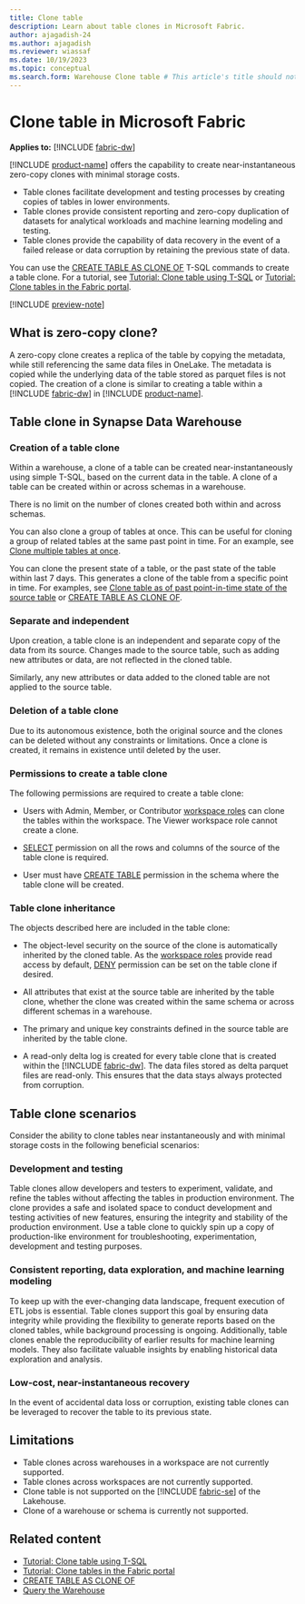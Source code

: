 ```yaml
---
title: Clone table
description: Learn about table clones in Microsoft Fabric.
author: ajagadish-24
ms.author: ajagadish
ms.reviewer: wiassaf
ms.date: 10/19/2023
ms.topic: conceptual
ms.search.form: Warehouse Clone table # This article's title should not change. If so, contact engineering.
---
```

# Clone table in Microsoft Fabric

**Applies to:** [!INCLUDE [fabric-dw](includes/applies-to-version/fabric-dw.md)]

[!INCLUDE [product-name](../includes/product-name.md)] offers the capability to create near-instantaneous zero-copy clones with minimal storage costs.

- Table clones facilitate development and testing processes by creating copies of tables in lower environments.
- Table clones provide consistent reporting and zero-copy duplication of datasets for analytical workloads and machine learning modeling and testing.
- Table clones provide the capability of data recovery in the event of a failed release or data corruption by retaining the previous state of data.

You can use the [CREATE TABLE AS CLONE OF](/sql/t-sql/statements/create-table-as-clone-of-transact-sql?view=fabric&preserve-view=true) T-SQL commands to create a table clone. For a tutorial, see [Tutorial: Clone table using T-SQL](tutorial-clone-table.md) or [Tutorial: Clone tables in the Fabric portal](tutorial-clone-table-portal.md).

[!INCLUDE [preview-note](../includes/preview-note.md)]

## What is zero-copy clone?

A zero-copy clone creates a replica of the table by copying the metadata, while still referencing the same data files in OneLake. The metadata is copied while the underlying data of the table stored as parquet files is not copied. The creation of a clone is similar to creating a table within a [!INCLUDE [fabric-dw](includes/fabric-dw.md)] in [!INCLUDE [product-name](../includes/product-name.md)].

## Table clone in Synapse Data Warehouse

### Creation of a table clone

Within a warehouse, a clone of a table can be created near-instantaneously using simple T-SQL, based on the current data in the table. A clone of a table can be created within or across schemas in a warehouse.

There is no limit on the number of clones created both within and across schemas.

You can also clone a group of tables at once. This can be useful for cloning a group of related tables at the same past point in time. For an example, see [Clone multiple tables at once](tutorial-clone-table-portal.md#clone-multiple-tables-at-once).

You can clone the present state of a table, or the past state of the table within last 7 days. This generates a clone of the table from a specific point in time. For examples, see [Clone table as of past point-in-time state of the source table](tutorial-clone-table-portal.md#clone-table-as-of-past-point-in-time-state-of-the-source-table) or [CREATE TABLE AS CLONE OF](/sql/t-sql/statements/create-table-as-clone-of-transact-sql?view=fabric&preserve-view=true).

### Separate and independent

Upon creation, a table clone is an independent and separate copy of the data from its source. Changes made to the source table, such as adding new attributes or data, are not reflected in the cloned table.

Similarly, any new attributes or data added to the cloned table are not applied to the source table.

### Deletion of a table clone

Due to its autonomous existence, both the original source and the clones can be deleted without any constraints or limitations. Once a clone is created, it remains in existence until deleted by the user.

### Permissions to create a table clone

The following permissions are required to create a table clone:

- Users with Admin, Member, or Contributor [workspace roles](workspace-roles.md) can clone the tables within the workspace. The Viewer workspace role cannot create a clone.

- [SELECT](/sql/t-sql/queries/select-transact-sql?view=fabric&preserve-view=true) permission on all the rows and columns of the source of the table clone is required.

- User must have [CREATE TABLE](/sql/t-sql/statements/create-table-azure-sql-data-warehouse?view=fabric&preserve-view=true) permission in the schema where the table clone will be created.

### Table clone inheritance

The objects described here are included in the table clone:

- The object-level security on the source of the clone is automatically inherited by the cloned table. As the [workspace roles](workspace-roles.md) provide read access by default, [DENY](/sql/t-sql/statements/deny-transact-sql?view=fabric&preserve-view=true) permission can be set on the table clone if desired.

- All attributes that exist at the source table are inherited by the table clone, whether the clone was created within the same schema or across different schemas in a warehouse.

- The primary and unique key constraints defined in the source table are inherited by the table clone.

- A read-only delta log is created for every table clone that is created within the [!INCLUDE [fabric-dw](includes/fabric-dw.md)]. The data files stored as delta parquet files are read-only. This ensures that the data stays always protected from corruption.

## Table clone scenarios

Consider the ability to clone tables near instantaneously and with minimal storage costs in the following beneficial scenarios:

### Development and testing

   Table clones allow developers and testers to experiment, validate, and refine the tables without affecting the tables in production environment. The clone provides a safe and isolated space to conduct development and testing activities of new features, ensuring the integrity and stability of the production environment. Use a table clone to quickly spin up a copy of production-like environment for troubleshooting, experimentation, development and testing purposes.

### Consistent reporting, data exploration, and machine learning modeling

   To keep up with the ever-changing data landscape, frequent execution of ETL jobs is essential. Table clones support this goal by ensuring data integrity while providing the flexibility to generate reports based on the cloned tables, while background processing is ongoing. Additionally, table clones enable the reproducibility of earlier results for machine learning models. They also facilitate valuable insights by enabling historical data exploration and analysis.

### Low-cost, near-instantaneous recovery

   In the event of accidental data loss or corruption, existing table clones can be leveraged to recover the table to its previous state.

## Limitations

- Table clones across warehouses in a workspace are not currently supported.
- Table clones across workspaces are not currently supported.
- Clone table is not supported on the [!INCLUDE [fabric-se](includes/fabric-se.md)] of the Lakehouse.
- Clone of a warehouse or schema is currently not supported.

## Related content

- [Tutorial: Clone table using T-SQL](tutorial-clone-table.md)
- [Tutorial: Clone tables in the Fabric portal](tutorial-clone-table-portal.md)
- [CREATE TABLE AS CLONE OF](/sql/t-sql/statements/create-table-as-clone-of-transact-sql?view=fabric&preserve-view=true)
- [Query the Warehouse](query-warehouse.md)
